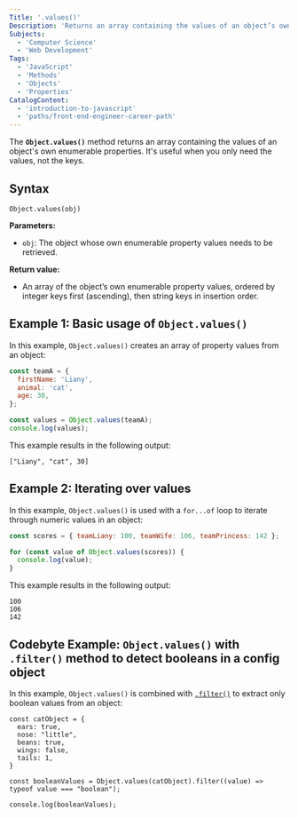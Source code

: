 ```yaml
---
Title: '.values()'
Description: 'Returns an array containing the values of an object’s own enumerable properties.'
Subjects:
  - 'Computer Science'
  - 'Web Development'
Tags:
  - 'JavaScript'
  - 'Methods'
  - 'Objects'
  - 'Properties'
CatalogContent:
  - 'introduction-to-javascript'
  - 'paths/front-end-engineer-career-path'
---
```


The **`Object.values()`** method returns an array containing the values of an object's own enumerable properties. It's useful when you only need the values, not the keys.

## Syntax

```pseudo
Object.values(obj)
```

**Parameters:**

- `obj`: The object whose own enumerable property values needs to be retrieved.

**Return value:**

- An array of the object’s own enumerable property values, ordered by integer keys first (ascending), then string keys in insertion order.

## Example 1: Basic usage of `Object.values()`

In this example, `Object.values()` creates an array of property values from an object:

```js
const teamA = {
  firstName: 'Liany',
  animal: 'cat',
  age: 30,
};

const values = Object.values(teamA);
console.log(values);
```

This example results in the following output:

```shell
["Liany", "cat", 30]
```

## Example 2: Iterating over values

In this example, `Object.values()` is used with a `for...of` loop to iterate through numeric values in an object:

```js
const scores = { teamLiany: 100, teamWife: 106, teamPrincess: 142 };

for (const value of Object.values(scores)) {
  console.log(value);
}
```

This example results in the following output:

```shell
100
106
142
```

## Codebyte Example: `Object.values()` with `.filter()` method to detect booleans in a config object

In this example, `Object.values()` is combined with [`.filter()`](https://www.codecademy.com/resources/docs/javascript/arrays/filter) to extract only boolean values from an object:

```codebyte/javascript
const catObject = {
  ears: true,
  nose: "little",
  beans: true,
  wings: false,
  tails: 1,
}

const booleanValues = Object.values(catObject).filter((value) => typeof value === "boolean");

console.log(booleanValues);
```
